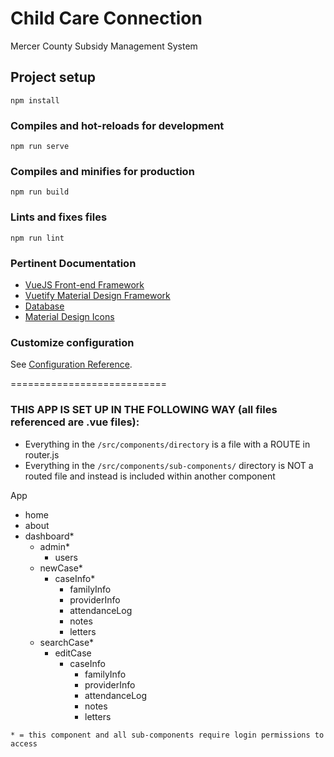 # Child Care Connection
Mercer County Subsidy Management System

## Project setup
```
npm install
```

### Compiles and hot-reloads for development
```
npm run serve
```

### Compiles and minifies for production
```
npm run build
```

### Lints and fixes files
```
npm run lint
```

### Pertinent Documentation
* [VueJS Front-end Framework](https://vuejs.org/)
* [Vuetify Material Design Framework](https://vuetifyjs.com/en/getting-started/quick-start)
* [Database](https://www.mongodb.com/)
* [Material Design Icons](https://material.io/tools/icons/)

### Customize configuration
See [Configuration Reference](https://cli.vuejs.org/config/).

===========================

### THIS APP IS SET UP IN THE FOLLOWING WAY (all files referenced are .vue files):

+ Everything in the `/src/components/directory` is a file with a ROUTE in router.js
+ Everything in the `/src/components/sub-components/` directory is NOT a routed file and instead is included within another component

App
- home
- about
- dashboard*
  - admin*
    - users
  - newCase*
    - caseInfo*
      - familyInfo
      - providerInfo
      - attendanceLog
      - notes
      - letters
  - searchCase*
    - editCase
      - caseInfo
        - familyInfo
        - providerInfo
        - attendanceLog
        - notes
        - letters

`* = this component and all sub-components require login permissions to access`
